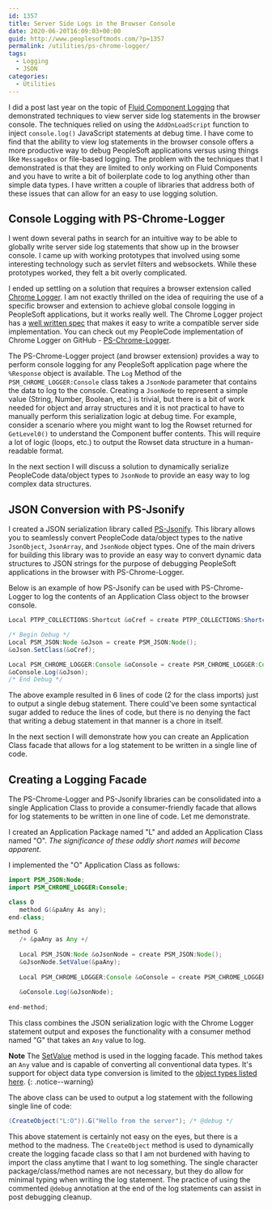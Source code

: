 ```yaml
---
id: 1357
title: Server Side Logs in the Browser Console
date: 2020-06-20T16:09:03+00:00
guid: http://www.peoplesoftmods.com/?p=1357
permalink: /utilities/ps-chrome-logger/
tags:
  - Logging
  - JSON
categories:
  - Utilities
---
```


I did a post last year on the topic of [Fluid Component Logging](https://www.peoplesoftmods.com/tips-and-tricks/fluid-component-logging-techniques/) that demonstrated techniques to view server side log statements in the browser console. The techniques relied on using the `AddOnLoadScript` function to inject `console.log()` JavaScript statements at debug time. I have come to find that the ability to view log statements in the browser console offers a more productive way to debug PeopleSoft applications versus using things like `MessageBox` or file-based logging. The problem with the techniques that I demonstrated is that they are limited to only working on Fluid Components and you have to write a bit of boilerplate code to log anything other than simple data types. I have written a couple of libraries that address both of these issues that can allow for an easy to use logging solution.

## Console Logging with PS-Chrome-Logger

I went down several paths in search for an intuitive way to be able to globally write server side log statements that show up in the browser console.  I came up with working prototypes that involved using some interesting technology such as servlet filters and websockets.  While these prototypes worked, they felt a bit overly complicated.

I ended up settling on a solution that requires a browser extension called [Chrome Logger](https://chrome.google.com/webstore/detail/chrome-logger/noaneddfkdjfnfdakjjmocngnfkfehhd?hl=en).  I am not exactly thrilled on the idea of requiring the use of a specific browser and extension to achieve global console logging in PeopleSoft applications, but it works really well.  The Chrome Logger project has a [well written spec](https://craig.is/writing/chrome-logger/techspecs) that makes it easy to write a compatible server side implementation.  You can check out my PeopleCode implementation of Chrome Logger on GitHub - [PS-Chrome-Logger](https://github.com/coltonfischer/ps-chrome-logger).  

The PS-Chrome-Logger project (and browser extension) provides a way to perform console logging for any PeopleSoft application page where the `%Response` object is available.  The `Log` Method of the `PSM_CHROME_LOGGER:Console` class takes a `JsonNode` parameter that contains the data to log to the console.  Creating a `JsonNode` to represent a simple value (String, Number, Boolean, etc.) is trivial, but there is a bit of work needed for object and array structures and it is not practical to have to manually perform this serialization logic at debug time.  For example, consider a scenario where you might want to log the Rowset returned for `GetLevel0()` to understand the Component buffer contents.  This will require a lot of logic (loops, etc.) to output the Rowset data structure in a human-readable format.

In the next section I will discuss a solution to dynamically serialize PeopleCode data/object types to `JsonNode` to provide an easy way to log complex data structures.

## JSON Conversion with PS-Jsonify

I created a JSON serialization library called [PS-Jsonify](http://www.coltonfischer.com/ps-jsonify/).  This library allows you to seamlessly convert PeopleCode data/object types to the native `JsonObject`, `JsonArray`, and `JsonNode` object types.  One of the main drivers for building this library was to provide an easy way to convert dynamic data structures to JSON strings for the purpose of debugging PeopleSoft applications in the browser with PS-Chrome-Logger.

Below is an example of how PS-Jsonify can be used with PS-Chrome-Logger to log the contents of an Application Class object to the browser console. 

```java
Local PTPP_COLLECTIONS:Shortcut &oCref = create PTPP_COLLECTIONS:Shortcut(%Portal, "PT_CHANGE_PASSWORD_GBL");

/* Begin Debug */
Local PSM_JSON:Node &oJson = create PSM_JSON:Node();
&oJson.SetClass(&oCref);

Local PSM_CHROME_LOGGER:Console &oConsole = create PSM_CHROME_LOGGER:Console();
&oConsole.Log(&oJson);
/* End Debug */
```

The above example resulted in 6 lines of code (2 for the class imports) just to output a single debug statement.  There could've been some syntactical sugar added to reduce the lines of code, but there is no denying the fact that writing a debug statement in that manner is a chore in itself.

In the next section I will demonstrate how you can create an Application Class facade that allows for a log statement to be written in a single line of code.


## Creating a Logging Facade

The PS-Chrome-Logger and PS-Jsonify libraries can be consolidated into a single Application Class to provide a consumer-friendly facade that allows for log statements to be written in one line of code. Let me demonstrate.

I created an Application Package named "L" and added an Application Class named "O".  _The significance of these oddly short names will become apparent_.  

I implemented the "O" Application Class as follows:

```java
import PSM_JSON:Node;
import PSM_CHROME_LOGGER:Console;

class O
   method G(&paAny As any);
end-class;

method G
   /+ &paAny as Any +/
   
   Local PSM_JSON:Node &oJsonNode = create PSM_JSON:Node();
   &oJsonNode.SetValue(&paAny);
   
   Local PSM_CHROME_LOGGER:Console &oConsole = create PSM_CHROME_LOGGER:Console();
   
   &oConsole.Log(&oJsonNode);
   
end-method;
```

This class combines the JSON serialization logic with the Chrome Logger statement output and exposes the functionality with a consumer method named "G" that takes an `Any` value to log.  

**Note**
The [SetValue](http://www.coltonfischer.com/ps-jsonify/JSON%20Node/Methods/SetValue.html) method is used in the logging facade.  This method takes an `Any` value and is capable of converting all conventional data types.  It's support for object data type conversion is limited to the [object types listed here](http://www.coltonfischer.com/ps-jsonify/JSON%20Node/).
{: .notice--warning}

The above class can be used to output a log statement with the following single line of code:

```java
(CreateObject("L:O")).G("Hello from the server"); /* @debug */
```

This above statement is certainly not easy on the eyes, but there is a method to the madness.  The `CreateObject` method is used to dynamically create the logging facade class so that I am not burdened with having to import the class anytime that I want to log something.  The single character package/class/method names are not necessary, but they do allow for minimal typing when writing the log statement.  The practice of using the commented `@debug` annotation at the end of the log statements can assist in post debugging cleanup.  
